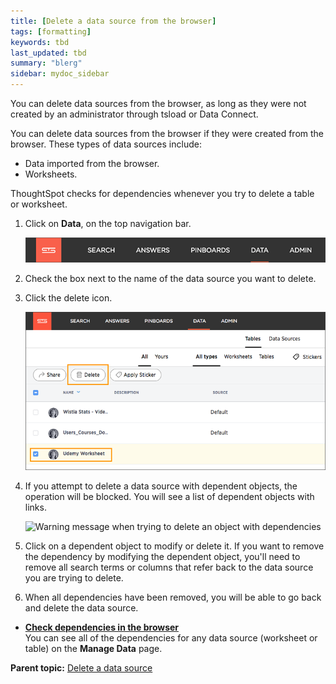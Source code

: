 ```yaml
---
title: [Delete a data source from the browser]
tags: [formatting]
keywords: tbd
last_updated: tbd
summary: "blerg"
sidebar: mydoc_sidebar
---
```

You can delete data sources from the browser, as long as they were not created by an administrator through tsload or Data Connect.

You can delete data sources from the browser if they were created from the browser. These types of data sources include:

-   Data imported from the browser.
-   Worksheets.

ThoughtSpot checks for dependencies whenever you try to delete a table or worksheet.

1.   Click on **Data**, on the top navigation bar.

     ![](../../shared/conrefs/../../images/data_icon.png "Data")

2.   Check the box next to the name of the data source you want to delete.
3.   Click the delete icon.

     ![](../../images/delete_data_worksheet.png "Delete a data source")

4.   If you attempt to delete a data source with dependent objects, the operation will be blocked. You will see a list of dependent objects with links.

     ![](../../images/dependency_warning_with_links.png "Warning message when trying to delete an object with
                                dependencies")

5.   Click on a dependent object to modify or delete it. If you want to remove the dependency by modifying the dependent object, you'll need to remove all search terms or columns that refer back to the data source you are trying to delete.
6.   When all dependencies have been removed, you will be able to go back and delete the data source.

-   **[Check dependencies in the browser](../../admin/loading/check_dependency_ux.html)**  
You can see all of the dependencies for any data source \(worksheet or table\) on the **Manage Data** page.

**Parent topic:** [Delete a data source](../../admin/loading/about_dependencies.html)
